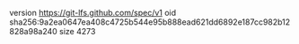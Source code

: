 version https://git-lfs.github.com/spec/v1
oid sha256:9a2ea0647ea408c4725b544e95b888ead621dd6892e187cc982b12828a98a240
size 4273

